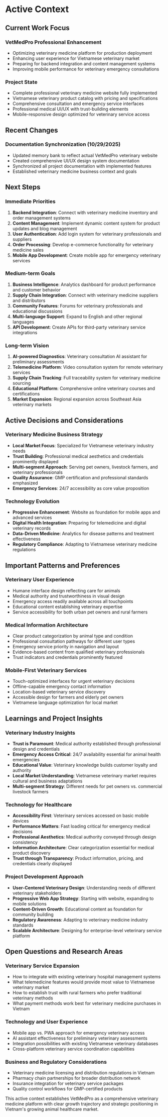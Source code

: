 # Active Context

## Current Work Focus

### VetMedPro Professional Enhancement
- Optimizing veterinary medicine platform for production deployment
- Enhancing user experience for Vietnamese veterinary market
- Preparing for backend integration and content management systems
- Improving mobile performance for veterinary emergency consultations

### Project State
- Complete professional veterinary medicine website fully implemented
- Vietnamese veterinary product catalog with pricing and specifications
- Comprehensive consultation and emergency service interfaces
- Professional medical UI/UX with trust-building elements
- Mobile-responsive design optimized for veterinary service access

## Recent Changes

### Documentation Synchronization (10/29/2025)
- Updated memory bank to reflect actual VetMedPro veterinary website
- Created comprehensive UI/UX design system documentation
- Synchronized all project documentation with implemented features
- Established veterinary medicine business context and goals

## Next Steps

### Immediate Priorities
1. **Backend Integration**: Connect with veterinary medicine inventory and order management systems
2. **Content Management**: Implement dynamic content system for product updates and blog management
3. **User Authentication**: Add login system for veterinary professionals and suppliers
4. **Order Processing**: Develop e-commerce functionality for veterinary medicine sales
5. **Mobile App Development**: Create mobile app for emergency veterinary services

### Medium-term Goals
1. **Business Intelligence**: Analytics dashboard for product performance and customer behavior
2. **Supply Chain Integration**: Connect with veterinary medicine suppliers and distributors
3. **Community Features**: Forums for veterinary professionals and educational discussions
4. **Multi-language Support**: Expand to English and other regional languages
5. **API Development**: Create APIs for third-party veterinary service integrations

### Long-term Vision
1. **AI-powered Diagnostics**: Veterinary consultation AI assistant for preliminary assessments
2. **Telemedicine Platform**: Video consultation system for remote veterinary services
3. **Supply Chain Tracking**: Full traceability system for veterinary medicine sourcing
4. **Educational Platform**: Comprehensive online veterinary courses and certifications
5. **Market Expansion**: Regional expansion across Southeast Asia veterinary markets

## Active Decisions and Considerations

### Veterinary Medicine Business Strategy
- **Local Market Focus**: Specialized for Vietnamese veterinary industry needs
- **Trust Building**: Professional medical aesthetics and credentials prominently displayed
- **Multi-segment Approach**: Serving pet owners, livestock farmers, and veterinary professionals
- **Quality Assurance**: GMP certification and professional standards emphasized
- **Emergency Services**: 24/7 accessibility as core value proposition

### Technology Evolution
- **Progressive Enhancement**: Website as foundation for mobile apps and advanced services
- **Digital Health Integration**: Preparing for telemedicine and digital veterinary records
- **Data-Driven Medicine**: Analytics for disease patterns and treatment effectiveness
- **Regulatory Compliance**: Adapting to Vietnamese veterinary medicine regulations

## Important Patterns and Preferences

### Veterinary User Experience
- Humane interface design reflecting care for animals
- Medical authority and trustworthiness in visual design
- Emergency access readily available across all touchpoints
- Educational content establishing veterinary expertise
- Service accessibility for both urban pet owners and rural farmers

### Medical Information Architecture
- Clear product categorization by animal type and condition
- Professional consultation pathways for different user types
- Emergency service priority in navigation and layout
- Evidence-based content from qualified veterinary professionals
- Trust indicators and credentials prominently featured

### Mobile-First Veterinary Services
- Touch-optimized interfaces for urgent veterinary decisions
- Offline-capable emergency contact information
- Location-based veterinary service discovery
- Accessible design for farmers and elderly pet owners
- Vietnamese language optimization for local market

## Learnings and Project Insights

### Veterinary Industry Insights
- **Trust is Paramount**: Medical authority established through professional design and credentials
- **Emergency Access Critical**: 24/7 availability essential for animal health emergencies
- **Educational Value**: Veterinary knowledge builds customer loyalty and authority
- **Local Market Understanding**: Vietnamese veterinary market requires cultural and business adaptations
- **Multi-segment Strategy**: Different needs for pet owners vs. commercial livestock farmers

### Technology for Healthcare
- **Accessibility First**: Veterinary services accessed on basic mobile devices
- **Performance Matters**: Fast loading critical for emergency medical decisions
- **Professional Aesthetics**: Medical authority conveyed through design consistency
- **Information Architecture**: Clear categorization essential for medical product discovery
- **Trust through Transparency**: Product information, pricing, and credentials clearly displayed

### Project Development Approach
- **User-Centered Veterinary Design**: Understanding needs of different veterinary stakeholders
- **Progressive Web App Strategy**: Starting with website, expanding to mobile solutions
- **Content-Driven Growth**: Educational content as foundation for community building
- **Regulatory Awareness**: Adapting to veterinary medicine industry standards
- **Scalable Architecture**: Designing for enterprise-level veterinary service platform

## Open Questions and Research Areas

### Veterinary Service Expansion
- How to integrate with existing veterinary hospital management systems
- What telemedicine features would provide most value to Vietnamese veterinary market
- How to establish trust with rural farmers who prefer traditional veterinary methods
- What payment methods work best for veterinary medicine purchases in Vietnam

### Technology and User Experience
- Mobile app vs. PWA approach for emergency veterinary access
- AI assistant effectiveness for preliminary veterinary assessments
- Integration possibilities with existing Vietnamese veterinary databases
- Cross-platform veterinary service coordination capabilities

### Business and Regulatory Considerations
- Veterinary medicine licensing and distribution regulations in Vietnam
- Pharmacy chain partnerships for broader distribution network
- Insurance integration for veterinary service packages
- Quality control workflows for GMP-certified products

This active context establishes VetMedPro as a comprehensive veterinary medicine platform with clear growth trajectory and strategic positioning in Vietnam's growing animal healthcare market.

